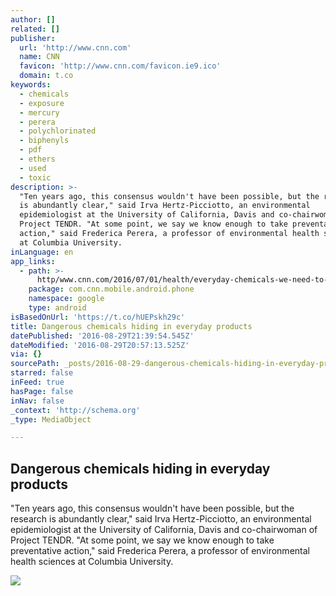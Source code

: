 ```yaml
---
author: []
related: []
publisher:
  url: 'http://www.cnn.com'
  name: CNN
  favicon: 'http://www.cnn.com/favicon.ie9.ico'
  domain: t.co
keywords:
  - chemicals
  - exposure
  - mercury
  - perera
  - polychlorinated
  - biphenyls
  - pdf
  - ethers
  - used
  - toxic
description: >-
  "Ten years ago, this consensus wouldn't have been possible, but the research
  is abundantly clear," said Irva Hertz-Picciotto, an environmental
  epidemiologist at the University of California, Davis and co-chairwoman of
  Project TENDR. "At some point, we say we know enough to take preventative
  action," said Frederica Perera, a professor of environmental health sciences
  at Columbia University.
inLanguage: en
app_links:
  - path: >-
      http/www.cnn.com/2016/07/01/health/everyday-chemicals-we-need-to-reduce-exposure-to/index.html
    package: com.cnn.mobile.android.phone
    namespace: google
    type: android
isBasedOnUrl: 'https://t.co/hUEPskh29c'
title: Dangerous chemicals hiding in everyday products
datePublished: '2016-08-29T21:39:54.545Z'
dateModified: '2016-08-29T20:57:13.525Z'
via: {}
sourcePath: _posts/2016-08-29-dangerous-chemicals-hiding-in-everyday-products.md
starred: false
inFeed: true
hasPage: false
inNav: false
_context: 'http://schema.org'
_type: MediaObject

---
```

<article style=""><h1>Dangerous chemicals hiding in everyday products</h1><p>"Ten years ago, this consensus wouldn't have been possible, but the research is abundantly clear," said Irva Hertz-Picciotto, an environmental epidemiologist at the University of California, Davis and co-chairwoman of Project TENDR. "At some point, we say we know enough to take preventative action," said Frederica Perera, a professor of environmental health sciences at Columbia University.</p><img src="http://i2.cdn.turner.com/cnnnext/dam/assets/140714091014-plastic-water-bottles-story-top.jpg" /></article>